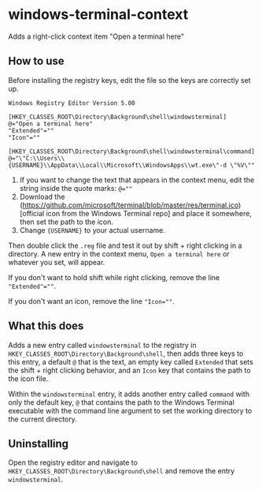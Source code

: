 # windows-terminal-context
Adds a right-click context item "Open a terminal here"

## How to use

Before installing the registry keys, edit the file so the keys are correctly set up.

```
Windows Registry Editor Version 5.00

[HKEY_CLASSES_ROOT\Directory\Background\shell\windowsterminal]
@="Open a terminal here"
"Extended"=""
"Icon"=""

[HKEY_CLASSES_ROOT\Directory\Background\shell\windowsterminal\command]
@="\"C:\\Users\\{USERNAME}\\AppData\\Local\\Microsoft\\WindowsApps\\wt.exe\"-d \"%V\""
```

1. If you want to change the text that appears in the context menu, edit the string inside the quote marks: `@=""`
2. Download the (https://github.com/microsoft/terminal/blob/master/res/terminal.ico)[official icon from the Windows Terminal repo] and place it somewhere, then set the path to the icon.
3. Change `{USERNAME}` to your actual username.

Then double click the `.reg` file and test it out by shift + right clicking in a directory. A new entry in the context menu, `Open a terminal here` or whatever you set, will appear.

If you don't want to hold shift while right clicking, remove the line `"Extended"=""`.

If you don't want an icon, remove the line `"Icon=""`.

## What this does

Adds a new entry called `windowsterminal` to the registry in `HKEY_CLASSES_ROOT\Directory\Background\shell`, then adds three keys to this entry, a default `@` that is the text, an empty key called `Extended` that sets the shift + right clicking behavior, and an `Icon` key that contains the path to the icon file.

Within the `windowsterminal` entry, it adds another entry called `command` with only the default key, `@` that contains the path to the Windows Terminal executable with the command line argument to set the working directory to the current directory.

## Uninstalling

Open the registry editor and navigate to `HKEY_CLASSES_ROOT\Directory\Background\shell` and remove the entry `windowsterminal`. 
